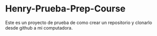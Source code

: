# Henry-Prueba-Prep-Course
Este es un proyecto de prueba de como crear un repositorio y clonarlo desde github a mi computadora.